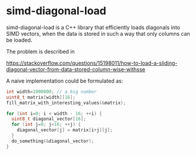 # simd-diagonal-load

simd-diagonal-load is a C++ library that efficiently loads diagonals into SIMD vectors,
when the data is stored in such a way that only columns can be loaded.

The problem is described in 

https://stackoverflow.com/questions/15198011/how-to-load-a-sliding-diagonal-vector-from-data-stored-column-wise-withsse

A naive implementation could be formulated as:

```c++
int width=1000000; // a big number
uint8_t matrix[width][16];
fill_matrix_with_interesting_values(&matrix);

for (int i=0; i < width - 16; ++i) {
  uint8_t diagonal_vector[16];
  for (int j=0; j<16; ++j) {
    diagonal_vector[j] = matrix[i+j][j];
  }
  do_something(&diagonal_vector);
}
```
